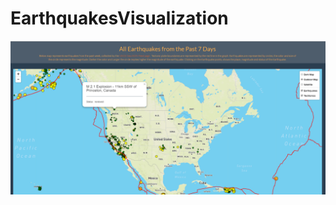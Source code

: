 # EarthquakesVisualization
![earthquakes map visualization](https://github.com/sadhana1002/EarthquakesVisualization/blob/master/earthquakes_page.png)
